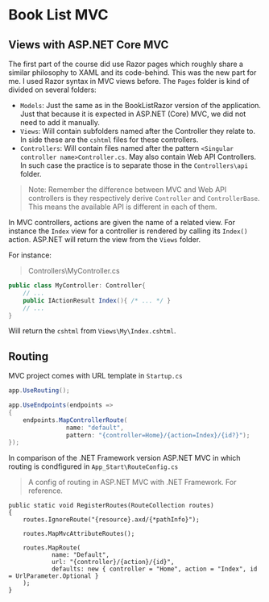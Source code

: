 Book List MVC
=============

## Views with ASP.NET Core MVC

The first part of the course did use Razor pages which roughly share a similar philosophy to XAML and its code-behind. This was the new part for me. I used Razor syntax in MVC views before.
The `Pages` folder is kind of divided on several folders:
- `Models`: Just the same as in the BookListRazor version of the application. Just that because it is expected in ASP.NET (Core) MVC, we did not need to add it manually.
- `Views`: Will contain subfolders named after the Controller they relate to. In side these are the `cshtml` files for these controllers.
- `Controllers`: Will contain files named after the pattern `<Singular controller name>Controller.cs`. May also contain Web API Controllers. In such case the practice is to separate those in the `Controllers\api` folder.

> Note: Remember the difference between MVC and Web API controllers is they respectively derive `Controller` and `ControllerBase`. This means the available API is different in each of them.

In MVC controllers, actions are given the name of a related view. For instance the `Index` view for a controller is rendered by calling its `Index()` action. ASP.NET will return the view from the `Views` folder.

For instance:
>Controllers\MyController.cs
```csharp
public class MyController: Controller{
	// ...
	public IActionResult Index(){ /* ... */ }
	// ...
}
```

Will return the `cshtml` from `Views\My\Index.cshtml`.

## Routing

MVC project comes with URL template in `Startup.cs`

```csharp
app.UseRouting();

app.UseEndpoints(endpoints =>
{
	endpoints.MapControllerRoute(
				name: "default",
				pattern: "{controller=Home}/{action=Index}/{id?}");
});
```

In comparison of the .NET Framework version ASP.NET MVC in which routing is condfigured in `App_Start\RouteConfig.cs`

> A config of routing in ASP.NET MVC with .NET Framework. For reference.
```
public static void RegisterRoutes(RouteCollection routes)
{
	routes.IgnoreRoute("{resource}.axd/{*pathInfo}");

	routes.MapMvcAttributeRoutes();

	routes.MapRoute(
			name: "Default",
			url: "{controller}/{action}/{id}",
			defaults: new { controller = "Home", action = "Index", id = UrlParameter.Optional }
	);
}
```